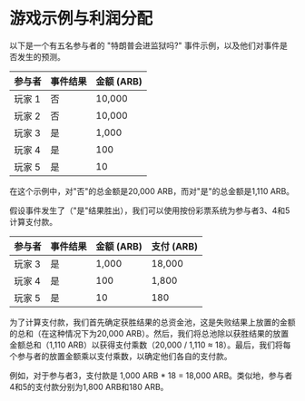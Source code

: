# 游戏示例与利润分配

以下是一个有五名参与者的 "特朗普会进监狱吗?" 事件示例，以及他们对事件是否发生的预测。

| 参与者    | 事件结果 | 金额 (ARB) |
| -------- | ------- | ---------- |
| 玩家 1   | 否      | 10,000     |
| 玩家 2   | 否      | 10,000     |
| 玩家 3   | 是      | 1,000      |
| 玩家 4   | 是      | 100        |
| 玩家 5   | 是      | 10         |

在这个示例中，对"否"的总金额是20,000 ARB，而对"是"的总金额是1,110 ARB。

假设事件发生了（"是"结果胜出），我们可以使用按份彩票系统为参与者3、4和5计算支付款。

| 参与者    | 事件结果 | 金额 (ARB) | 支付 (ARB) |
| -------- | ------- | ---------- | ---------- |
| 玩家 3   | 是      | 1,000      | 18,000     |
| 玩家 4   | 是      | 100        | 1,800      |
| 玩家 5   | 是      | 10         | 180        |

为了计算支付款，我们首先确定获胜结果的总资金池，这是失败结果上放置的金额的总和（在这种情况下为20,000 ARB）。然后，我们将总池除以获胜结果的放置金额总和（1,110 ARB）以获得支付乘数（20,000 / 1,110 ≈ 18）。最后，我们将每个参与者的放置金额乘以支付乘数，以确定他们各自的支付款。

例如，对于参与者3，支付款是 1,000 ARB \* 18 = 18,000 ARB。类似地，参与者4和5的支付款分别为1,800 ARB和180 ARB。
